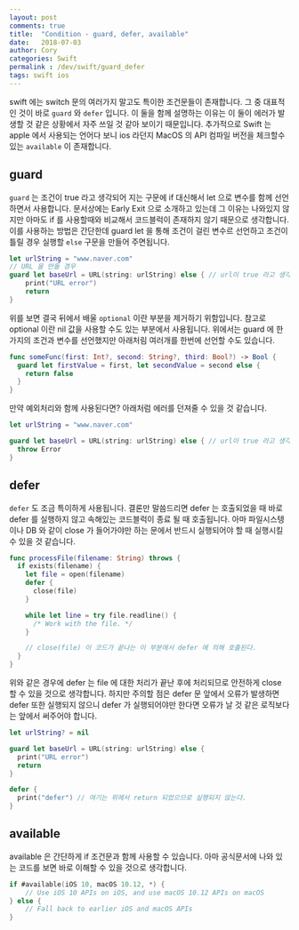 ```yaml
---
layout: post
comments: true
title:  "Condition - guard, defer, available"
date:   2018-07-03
author: Cory
categories: Swift
permalink : /dev/swift/guard_defer
tags: swift ios
---
```

swift 에는 switch 문의 여러가지 말고도 특이한 조건문들이 존재합니다. 그 중 대표적인 것이 바로 `guard` 와 `defer` 입니다. 이 둘을 함께 설명하는 이유는 이 둘이 에러가 발생할 것 같은 상황에서 자주 쓰일 것 같아 보이기 때문입니다. 추가적으로 Swift 는 apple 에서 사용되는 언어다 보니 ios 라던지 MacOS 의 API 컴파일 버전을 체크할수 있는 `available` 이 존재합니다.

## guard
`guard` 는 조건이 true 라고 생각되어 지는 구문에 if 대신해서 let 으로 변수를 함께 선언하면서 사용합니다. 문서상에는 Early Exit 으로 소개하고 있는데 그 이유는 나와있지 않지만 아마도 if 를 사용할때와 비교해서 코드블럭이 존재하지 않기 때문으로 생각합니다. <br>
이를 사용하는 방법은 간단한데 guard let 을 통해 조건이 걸린 변수르 선언하고 조건이 틀릴 경우 실행할 `else` 구문을 만들어 주면됩니다.

```swift
let urlString = "www.naver.com"
// URL 을 만들 경우
guard let baseUrl = URL(string: urlString) else { // url이 true 라고 생각하지만 아닐수도 있으므로 guard 를 통해 조건을 걸어줍니다.
    print("URL error")
    return
}
```

위를 보면 결국 뒤에서 배울 `optional` 이란 부분을 제거하기 위함입니다. 참고로 optional 이란 nil 값을 사용할 수도 있는 부분에서 사용됩니다. 위에서는 guard 에 한가지의 조건과 변수를 선언했지만 아래처림 여러개를 한번에 선언할 수도 있습니다.

```swift
func someFunc(first: Int?, second: String?, third: Bool?) -> Bool {
  guard let firstValue = first, let secondValue = second else {
    return false
  }
}
```

만약 예외처리와 함께 사용된다면? 아래처럼 에러를 던져줄 수 있을 것 같습니다.

```swift
let urlString = "www.naver.com"

guard let baseUrl = URL(string: urlString) else { // url이 true 라고 생각하지만 아닐수도 있으므로 guard 를 통해 조건을 걸어줍니다.
  throw Error
}
```

## defer
`defer` 도 조금 특이하게 사용됩니다. 결론만 말씀드리면 defer 는 호출되었을 때 바로 defer 를 실행하지 않고 속해있는 코드블럭이 종료 될 때 호출됩니다. 아마 파일시스텡이나 DB 와 같이 close 가 들어가야만 하는 문에서 반드시 실행되어야 할 때 실행시킬 수 있을 것 같습니다.

```swift
func processFile(filename: String) throws {
  if exists(filename) {
    let file = open(filename)
    defer {
      close(file)
    }

    while let line = try file.readline() {
      /* Work with the file. */
    }

    // close(file) 이 코드가 끝나는 이 부분에서 defer 에 의해 호출된다.
  }
}
```

위와 같은 경우에 defer 는 file 에 대한 처리가 끝난 후에 처리되므로 안전하게 close 할 수 있을 것으로 생각합니다. 하지만 주의할 점은 defer 문 앞에서 오류가 발생하면 defer 또한 실행되지 않으니 defer 가 실행되어야만 한다면 오류가 날 것 같은 로직보다는 앞에서 써주어야 합니다.

```swift
let urlString? = nil

guard let baseUrl = URL(string: urlString) else {
  print("URL error")
  return
}

defer {
  print("defer") // 여기는 위에서 return 되었으므로 실행되지 않는다.
}
```

## available
available 은 간단하게 if 조건문과 함께 사용할 수 있습니다. 아마 공식문서에 나와 있는 코드를 보면 바로 이해할 수 있을 것으로 생각합니다.

```swift
if #available(iOS 10, macOS 10.12, *) {
    // Use iOS 10 APIs on iOS, and use macOS 10.12 APIs on macOS
} else {
    // Fall back to earlier iOS and macOS APIs
}
```
